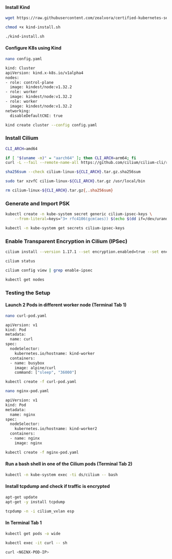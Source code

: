 
#### Install Kind
```sh
wget https://raw.githubusercontent.com/zealvora/certified-kubernetes-security-specialist/refs/heads/main/domain-3-minimize-microservice-vulnerability/kind-install.sh

chmod +x kind-install.sh

./kind-install.sh
```
#### Configure K8s using Kind

```sh
nano config.yaml
```
```sh
kind: Cluster
apiVersion: kind.x-k8s.io/v1alpha4
nodes:
- role: control-plane
  image: kindest/node:v1.32.2
- role: worker
  image: kindest/node:v1.32.2
- role: worker
  image: kindest/node:v1.32.2
networking:
  disableDefaultCNI: true
```
```sh
kind create cluster --config config.yaml
```
### Install Cilium
```sh
CLI_ARCH=amd64

if [ "$(uname -m)" = "aarch64" ]; then CLI_ARCH=arm64; fi
curl -L --fail --remote-name-all https://github.com/cilium/cilium-cli/releases/download/v0.16.24/cilium-linux-${CLI_ARCH}.tar.gz{,.sha256sum}

sha256sum --check cilium-linux-${CLI_ARCH}.tar.gz.sha256sum

sudo tar xzvfC cilium-linux-${CLI_ARCH}.tar.gz /usr/local/bin

rm cilium-linux-${CLI_ARCH}.tar.gz{,.sha256sum}
```

### Generate and Import PSK

```sh
kubectl create -n kube-system secret generic cilium-ipsec-keys \
    --from-literal=keys="3+ rfc4106(gcm(aes)) $(echo $(dd if=/dev/urandom count=20 bs=1 2> /dev/null | xxd -p -c 64)) 128"

kubectl -n kube-system get secrets cilium-ipsec-keys
```

### Enable Transparent Encryption in Cilium (IPSec)
```sh
cilium install --version 1.17.1 --set encryption.enabled=true --set encryption.type=ipsec

cilium status

cilium config view | grep enable-ipsec

kubectl get nodes
```
### Testing the Setup

#### Launch 2 Pods in different worker node (Terminal Tab 1)

```sh
nano curl-pod.yaml
```
```sh
apiVersion: v1
kind: Pod
metadata:
  name: curl
spec:
  nodeSelector:
    kubernetes.io/hostname: kind-worker
  containers:
  - name: busybox
    image: alpine/curl
    command: ["sleep", "36000"]
```
```sh
kubectl create -f curl-pod.yaml
```
```sh
nano nginx-pod.yaml
```

```sh
apiVersion: v1
kind: Pod
metadata:
  name: nginx
spec:
  nodeSelector:
    kubernetes.io/hostname: kind-worker2
  containers:
  - name: nginx
    image: nginx
```

```sh
kubectl create -f nginx-pod.yaml
```

#### Run a bash shell in one of the Cilium pods (Terminal Tab 2)
```sh
kubectl -n kube-system exec -ti ds/cilium -- bash
```

#### Install tcpdump and check if traffic is encrypted 
```sh
apt-get update
apt-get -y install tcpdump
```

```sh
tcpdump -n -i cilium_vxlan esp
```

#### In Terminal Tab 1
```sh
kubectl get pods -o wide

kubectl exec -it curl -- sh

curl <NGINX-POD-IP>
```
